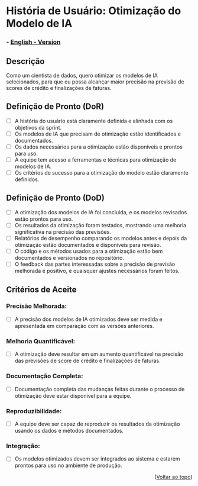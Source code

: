 # História de Usuário: Otimização do Modelo de IA

### - [English - Version](https://github.com/quarks-team/Projeto-Integrador-SPCGrafeno/blob/main/Documents/userStorys/ENUs/OtimizacaodeModelosIA.md)

## Descrição
Como um cientista de dados, quero otimizar os modelos de IA selecionados, para que eu possa alcançar maior precisão na previsão de scores de crédito e finalizações de faturas.

## Definição de Pronto (DoR)
- [ ] A história do usuário está claramente definida e alinhada com os objetivos da sprint.
- [ ] Os modelos de IA que precisam de otimização estão identificados e documentados.
- [ ] Os dados necessários para a otimização estão disponíveis e prontos para uso.
- [ ] A equipe tem acesso a ferramentas e técnicas para otimização de modelos de IA.
- [ ] Os critérios de sucesso para a otimização do modelo estão claramente definidos.

## Definição de Pronto (DoD)
- [ ] A otimização dos modelos de IA foi concluída, e os modelos revisados estão prontos para uso.
- [ ] Os resultados da otimização foram testados, mostrando uma melhoria significativa na precisão das previsões.
- [ ] Relatórios de desempenho comparando os modelos antes e depois da otimização estão documentados e disponíveis para revisão.
- [ ] O código e os métodos usados para a otimização estão bem documentados e versionados no repositório.
- [ ] O feedback das partes interessadas sobre a precisão de previsão melhorada é positivo, e quaisquer ajustes necessários foram feitos.

## Critérios de Aceite

### Precisão Melhorada:
- [ ] A precisão dos modelos de IA otimizados deve ser medida e apresentada em comparação com as versões anteriores.

### Melhoria Quantificável:
- [ ] A otimização deve resultar em um aumento quantificável na precisão das previsões de score de crédito e finalizações de faturas.

### Documentação Completa:
- [ ] Documentação completa das mudanças feitas durante o processo de otimização deve estar disponível para a equipe.

### Reproduzibilidade:
- [ ] A equipe deve ser capaz de reproduzir os resultados da otimização usando os dados e métodos documentados.

### Integração:
- [ ] Os modelos otimizados devem ser integrados ao sistema e estarem prontos para uso no ambiente de produção.

<p align="right">(<a href="#top">Voltar ao topo</a>)</p>
